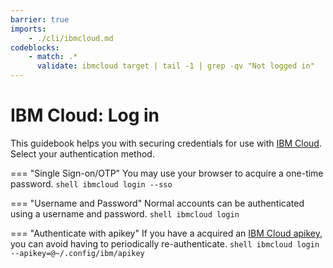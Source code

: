```yaml
---
barrier: true
imports: 
    - ./cli/ibmcloud.md
codeblocks:
    - match: .*
      validate: ibmcloud target | tail -1 | grep -qv "Not logged in"
---
```


# IBM Cloud: Log in

This guidebook helps you with securing credentials for use with [IBM
Cloud](https://www.ibm.com/cloud). Select your authentication method.

=== "Single Sign-on/OTP"
    You may use your browser to acquire a one-time password.
    ```shell
    ibmcloud login --sso
    ```
    
=== "Username and Password"
    Normal accounts can be authenticated using a username and password.
    ```shell
    ibmcloud login
    ```

=== "Authenticate with apikey"
    If you have a acquired an [IBM Cloud apikey](https://www.ibm.com/docs/en/app-connect/containers_cd?topic=servers-creating-cloud-api-key), you can avoid having to periodically re-authenticate.
    ```shell
    ibmcloud login --apikey=@~/.config/ibm/apikey
    ```
